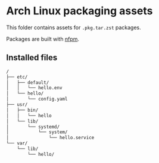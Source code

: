 # Arch Linux packaging assets

This folder contains assets for `.pkg.tar.zst` packages.

Packages are built with [nfpm](https://github.com/goreleaser/nfpm).

## Installed files

```txt
/
├── etc/
│   ├── default/
│   │   └── hello.env
│   └── hello/
│       └── config.yaml
├── usr/
│   ├── bin/
│   │   └── hello
│   └── lib/
│       └── systemd/
│           └── system/
│               └── hello.service
└── var/
    └── lib/
        └── hello/
```

